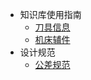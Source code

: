 * 知识库使用指南
  * [刀具信息](/ProjectDocs/Docsify使用指南.md)
  * [机床辅件](/ProjectDocs/Typora+Docsify快速入门.md)
* 设计规范
  * [公差规范](/ProjectDocs/Docsify部署教程.md)

